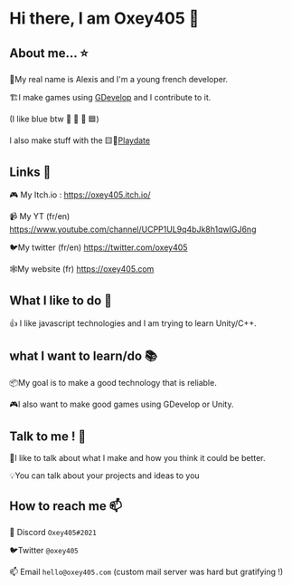 # Hi there, I am Oxey405 👋
## About me... ⭐
🔵My real name is Alexis and I'm a young french developer.

🏗️I make games using [GDevelop](https://github.com/4ian/GDevelop) and I contribute to it.

(I like blue btw 📘 🚙 💙 🟦)

I also make stuff with the 🟨🎣[Playdate](https://play.date) 

## Links 🔗
🎮 My Itch.io : https://oxey405.itch.io/

📹 My YT (fr/en) https://www.youtube.com/channel/UCPP1UL9q4bJk8h1qwIGJ6ng

🐦My twitter (fr/en) https://twitter.com/oxey405

🕸️My website (fr) https://oxey405.com

## What I like to do 💖
👍 I like javascript technologies and I am trying to learn Unity/C++.
## what I want to learn/do 📚
📦My goal is to make a good technology that is reliable.

🎮I also want to make good games using GDevelop or Unity.
## Talk to me ! 💬
💬I like to talk about what I make and how you think it could be better.

💡You can talk about your projects and ideas to you

## How to reach me 📫
🔵 Discord `Oxey405#2021`

🐦Twitter `@oxey405`

📫 Email `hello@oxey405.com` (custom mail server was hard but gratifying !)
